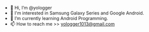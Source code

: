 - 👋  Hi, I’m @yologger
- 💞️  I'm interested in Samsung Galaxy Series and Google Android.
- 🌱  I’m currently learning Android Programming.
- 📫  How to reach me >> yologger1013@gmail.com

<!---
yologger/yologger is a ✨ special ✨ repository because its `README.md` (this file) appears on your GitHub profile.
You can click the Preview link to take a look at your changes.
--->
